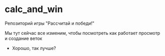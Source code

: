 # calc_and_win
Репозиторий игры "Рассчитай и победи!"

Мы тут сейчас все изменим, чтобы посмотреть как работает просмотр и создание веток

- Хорошо, так лучше?